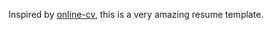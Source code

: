 Inspired by [online-cv](https://github.com/sharu725/online-cv), this is a very amazing resume template.
